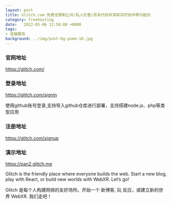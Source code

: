 ```yaml
---
layout: post
title: Glitch.com 免费无限制公共/私人托管/具有代码共享和实时协作等功能的
category: freehosting
date:   2022-05-06 12:50:00 +0800
tags:
- 容器服务
background: ../img/post-bg-poem-10.jpg
---
```


### 官网地址
https://glitch.com/

### 登录地址
https://glitch.com/signin

使用github账号登录,支持导入github仓库进行部署，支持搭建node.js、php等类型应用

### 注册地址
https://glitch.com/signup

### 演示地址
https://pan2.glitch.me


Glitch is the friendly place where everyone builds the web. Start a new blog, play with React, or build new worlds with WebXR. Let’s go!

Glitch 是每个人构建网络的友好场所。开始一个 新博客, 玩 反应，或建立新的世界 WebXR. 我们走吧！